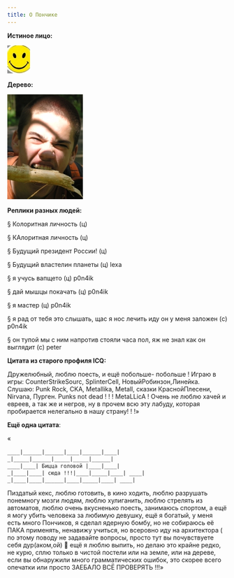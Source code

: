 ```yaml
---
title: О Пончике
---
```

**Истиное лицо:**

![](/content/avatar.jpg)

**Дерево:**

![](/content/derevo.jpg)

**Реплики разных людей:**

§ Колоритная личность (ц)

§ КАлоритная личность (ц)

§ Будущий президент России! (ц)

§ Будущий властелин планеты (ц) lexa

§ я учусь вапщето (ц) p0n4ik

§ дай мышцы покачать (ц) p0n4ik

§ я мастер (ц) p0n4ik

§ я рад от тебя это слышать, щас я нос лечить иду он у меня заложен (c) p0n4ik

§ он тупой мы с ним напротив стояли часа пол, яж не знал как он выглядит (c) peter

**Цитата из старого профиля ICQ:**

Дружелюбный, люблю поесть, и ещё побольше- побольше !
Играю в игры: CounterStrikeSourc, SplinterCell, НовыйРобинзон,Линейка.
Слушаю: Punk Rock, CKA, Metallika, Metall, сказки КраснойПлесени, Nirvana, Пурген.
Punks not dead ! ! ! MetaLLicA !
Очень не люблю хачей и евреев, а так же и негров, ну в прочем всю эту лабуду, которая пробирается нелегально в нашу страну! ! !»

**Ещё одна цитата**:

«
```
____|______|______|____|______|____|
_|_____|______|_____|_____|______|
____|____| Бицца головой |____|____|
_|____|____| сюда !!!|____|_____|____| ____|
_|____|____|______|____|_____|____| ____|
```
Пиздатый кекс, люблю готовить, в кино ходить, люблю разрушать понемногу мозги людям, люблю хулиганить, люблю стрелять из автоматов, люблю очень вкусненько поесть, занимаюсь спортом, а ещё я могу убить человека за любимую девушку, ещё я богатый, у меня есть много Пончиков, я сделал ядерную бомбу, но не собираюсь её ПАКА применять, ненавижу учиться, но всеровно иду на архитектора ( по этому поводу не задавайте вопросы, просто тут вы почувствуете себя дур(аком,ой) 🙂 ещё я люблю выпить, но делаю это крайне редко, не курю, сплю только в чистой постели или на земле, или на дереве, если вы обнаружили много грамматических ошибок, это скорее всего опечатки или просто ЗАЕБАЛО ВСЁ ПРОВЕРЯТЬ !!!»
